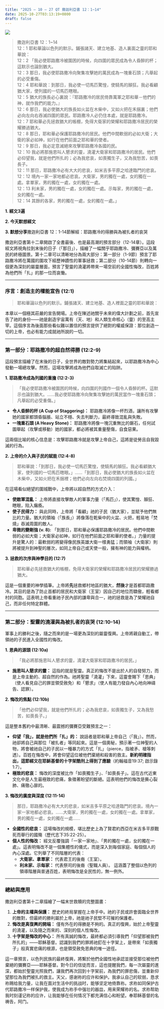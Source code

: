```yaml
---
title: "2025 – 10 – 27 QT 撒迦利亞書 12：1~14"
date: 2025-10-27T03:13:19+0800
draft: false
---
```


![](/images/qt.jpg)
> 撒迦利亞書 12：1~14  
> 12：1 耶和華論以色列的默示。鋪張諸天、建立地基、造人裏面之靈的耶和華說：  
> 12：2 「我必使耶路撒冷被圍困的時候，向四圍的眾民成為令人昏醉的杯；這默示也論到猶大。  
> 12：3 那日，我必使耶路撒冷向聚集攻擊她的萬民成為一塊重石頭；凡舉起的必受重傷。  
> 12：4 耶和華說：到那日，我必使一切馬匹驚惶，使騎馬的顛狂。我必看顧猶大家，使列國的一切馬匹瞎眼。  
> 12：5 猶大的族長必心裏說：『耶路撒冷的居民倚靠萬軍之耶和華－他們的神，就作我們的能力。』  
> 12：6 那日，我必使猶大的族長如火盆在木柴中，又如火把在禾捆裏；他們必向左向右吞滅四圍的眾民。耶路撒冷人必仍住本處，就是耶路撒冷。  
> 12：7 耶和華必先拯救猶大的帳棚，免得大衛家的榮耀和耶路撒冷居民的榮耀勝過猶大。  
> 12：8 那日，耶和華必保護耶路撒冷的居民。他們中間軟弱的必如大衛；大衛的家必如神，如行在他們前面之耶和華的使者。  
> 12：9 那日，我必定意滅絕來攻擊耶路撒冷各國的民。  
> 12：10 我必將那施恩叫人懇求的靈，澆灌大衛家和耶路撒冷的居民。他們必仰望我，就是他們所扎的；必為我悲哀，如喪獨生子，又為我愁苦，如喪長子。  
> 12：11 那日，耶路撒冷必有大大的悲哀，如米吉多平原之哈達臨門的悲哀。  
> 12：12 境內一家一家地都必悲哀。大衛家，男的獨在一處，女的獨在一處。拿單家，男的獨在一處，女的獨在一處。  
> 12：13 利未家，男的獨在一處，女的獨在一處。示每家，男的獨在一處，女的獨在一處。  
> 12：14 其餘的各家，男的獨在一處，女的獨在一處。」  



**1.  經文3遍**

**2. 今天默想經文**

**3. 默想分享**撒迦利亞書 12：1-14節解經：耶路撒冷的得勝與為被扎者的哀哭



撒迦利亞書第十二章開啟了全書最後、也是最高潮的預言部分（12-14章）。這段經文將視角拉到末後的日子（「那日」），描繪了一幅關乎耶路撒冷、彌賽亞以及萬民的終極圖景。第十二章可以清晰地分為兩大部分：第一部分（1-9節）預言了耶路撒冷將在萬國的圍攻下經歷神蹟性的軍事拯救；第二部分（10-14節）則轉向一個更為深刻的屬靈層面，預言了聖靈的澆灌將帶來一場空前的全國性悔改，百姓將為他們所「扎」的那一位而哀慟。

------



### **序言：創造主的權能宣告 (12:1)**



> 耶和華論以色列的默示。鋪張諸天、建立地基、造人裡面之靈的耶和華說：

本章以一個極其莊嚴的宣告開場。上帝在陳述祂關乎未來的偉大計劃之前，首先宣告了祂的身份——祂是創造宇宙萬有（天、地）和人類生命核心（靈）的至高主宰。這個序言為後面那些看似難以置信的預言提供了絕對的權威保證：那位創造一切的上帝，也必有能力成就祂所說的一切。

------



### **第一部分：耶路撒冷的超自然得勝 (12:2-9)**



這段預言描繪了在末後的日子，全世界的敵對勢力將集結起來，以耶路撒冷為中心發動一場總攻擊。然而，這場攻擊將成為他們自取滅亡的陷阱。

**1. 耶路撒冷成為列國的重擔 (12:2-3)**

> 「我必使耶路撒冷被圍困的時候，向四圍的列國作一個令人昏醉的杯。這默示也論到猶大。……我必使耶路撒冷向聚集攻擊她的萬民當作一塊重石頭；凡舉起的必受重傷。」

- **令人昏醉的杯 (A Cup of Staggering)：** 耶路撒冷將像一杯烈酒，讓所有攻擊她的國家都頭昏腦脹、站立不穩、失去判斷力，最終導致混亂與失敗。
- **一塊重石頭 (A Heavy Stone)：** 耶路撒冷將像一塊沉重無比的磐石，任何試圖舉起（攻擊或移動）她的國家，都必將被其重量壓傷，自食惡果。

這兩個比喻的核心信息是：攻擊耶路撒冷就是攻擊上帝自己，這將是徒勞且自我毀滅的行為。

**2. 上帝的介入與子民的賦能 (12:4-8)**

> 耶和華說：「到那日，我必使一切馬匹驚惶，使騎馬的顛狂。我必看顧猶大家，使列國的一切馬匹瞎眼。」……「到那日，我必使猶大的族長如火盆在木柴中，又如火把在禾捆裡；他們必向左向右焚燒四圍的列國。」

在這場看似絕望的圍城戰中，上帝將以超自然的方式介入：

- **使敵軍混亂：** 上帝將直接攻擊敵人的軍事力量（「馬匹」），使其驚惶、顛狂、瞎眼，陷入癱瘓。
- **使子民得力：** 與此同時，上帝將「看顧」祂的子民（猶大家），並賦予他們無比的力量。猶大的領袖（「族長」）將像落在乾柴中的火盆、火把，輕易地「焚燒」吞滅周圍的敵人。
- **卑微的變剛強 (v. 8):** 「到那日，耶和華必保護耶路撒冷的居民。他們中間軟弱的必如大衛；大衛家必如神，如行在他們前面之耶和華的使者。」力量的提升是驚人的：最軟弱的將變得像民族英雄大衛一樣勇猛；而領袖（大衛家）則將被提升到神聖的層次，如同上帝自己或天使一般，擁有神的能力與權柄。

**3. 拯救的次序與神學目的 (12:7)**

> 耶和華必先拯救猶大的帳棚，免得大衛家的榮耀和耶路撒冷居民的榮耀勝過猶大。

這是一個重要的神學插筆。上帝將**先**拯救鄉村地區的猶大，**然後**才是首都耶路撒冷。其目的是為了防止首都的居民和大衛家（王室）因自己的地位而驕傲，輕看鄉村的同胞。這表明上帝看重祂子民內部的謙卑與合一，祂的拯救是為了榮耀祂自己，而非任何特定群體。

------



### **第二部分：聖靈的澆灌與為被扎者的哀哭 (12:10-14)**



軍事上的勝利之後，隨之而來的是一場更為深刻的屬靈復興。上帝將親自動工，帶領祂的子民進入全國性的悔改。

**1. 恩典的源頭 (12:10a)**

> 「我必將那施恩叫人懇求的靈，澆灌大衛家和耶路撒冷的居民。」

- **施恩叫人懇求的靈：** 這指的就是聖靈。真正的悔改不是出於人的自發努力，而是上帝主動的、超自然的作為。祂將聖靈「澆灌」下來，這靈會賜下「恩典」（使人看見自己的罪並領受赦免）和「懇求」（使人有能力發自內心地向神禱告、認罪）。

**2. 悔改的焦點 (12:10b)**

> 「他們必仰望我，就是他們所扎的；必為我悲哀，如喪獨生子，又為我愁苦，如喪長子。」

這是整本舊約中最清晰、最震撼的彌賽亞受難預言之一：

- **仰望「我」，就是他們所「扎」的：** 說話者是耶和華上帝自己（「我」）。然而，祂卻將自己與那位「被扎者」等同起來。這是一個奧秘，預示著一位神聖的人物，將會被祂自己的子民以一種暴力的方式「扎」（pierce，指被矛、槍等刺透）。百姓在悔改中，將會仰望這位被他們棄絕和殺害的救主。**新約明確指出，這節經文在耶穌基督的十字架酷刑上得到了應驗**（約翰福音19:37; 啟示錄1:7）。
- **極致的悲哀：** 悔改的深度被比作「如喪獨生子」、「如喪長子」。這在古代近東文化中是人生最極致的悲痛，象徵著盼望的斷絕。這表明他們的悔改是撕心裂肺、痛徹心扉的。

**3. 悔改的廣度與深度 (12:11-14)**

> 那日，耶路撒冷必有大大的悲哀，如米吉多平原之哈達臨門的悲哀。境內一家一家地都必悲哀。……大衛家，男的獨在一處，女的獨在一處。拿單家，男的獨在一處，女的獨在一處……

- **全國性的悲哀：** 這場悔改的規模，堪比歷史上為了賢君約西亞在米吉多平原戰死而舉行的國殤（歷代志下35:22-25）。
- **個人性的悔改：** 經文反覆強調「一家一家地」、「男的獨在一處，女的獨在一處」。這表明悔改不是一個集體性的儀式，而是深入到每個家庭、每個個人的內心深處。它列舉了不同階層的代表：
  - **大衛家、拿單家：** 代表君王的後裔（王室）。
  - **利未家、示每家：** 代表祭司的後裔（聖職人員）。 這涵蓋了整個以色列的領導階層與普通百姓，表明悔改是全民性的，無一例外。

------



### **總結與應用**



撒迦利亞書第十二章描繪了一幅末世救贖的完整圖畫：

1. **上帝的主權與保護：** 歷史的終局掌握在上帝手中。祂的子民或許會面臨全世界的敵對，但最終的勝利屬於上帝，祂是祂子民堅不可摧的保護者。
2. **悔改是真復興的開端：** 僅有外在的得勝是不夠的。真正的復興，始於上帝聖靈的澆灌，以及隨之而來的、深刻的個人性悔改。
3. **十字架是悔改的中心：** 所有真誠的悔改，最終都必須引導我們「仰望那被我們所扎的」——耶穌基督。認識到我們的罪將祂釘在十字架上，是帶來「如喪獨子」般真實悲痛的根源，也是領受赦免恩典的唯一途徑。

這一章預言，以色列民族的最終復興，將繫於他們全國性地承認並接受那位被他們棄絕的彌賽亞——耶穌基督。對今日的信徒而言，這也提醒我們，每一次屬靈的進深，都始於聖靈光照我們，讓我們再次回到十字架前，為我們的罪悲傷，並重新仰望那位為我們被扎的救主。天父，感谢祢的应许和保护。我承认自己的软弱，恳求祢赐给我力量，让我在面对生活中的挑战时，能够坚定地倚靠祢。求祢如同保护古代耶路撒冷一样保护我，使我成为祢手中强壮的器皿，用来荣耀祢的名。求祢帮助我时刻谨记祢的应许，让我能够在任何情况下都充满信心和盼望。奉耶稣基督的名祷告，阿门。
